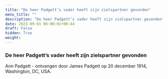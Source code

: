 ```yaml
---
title: "De heer Padgett’s vader heeft zijn zielspartner gevonden"
menu_title: ""
description: "De heer Padgett’s vader heeft zijn zielspartner gevonden"
date: 2023-09-01 06:00:01+00:44
draft: False
hidden: True
weight:
---
```

### De heer Padgett’s vader heeft zijn zielspartner gevonden

Ann Padgett - ontvangen door James Padgett op 20 december 1914, Washington, DC, USA.
